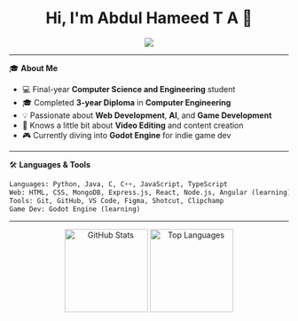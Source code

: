 <h1 align="center">Hi, I'm Abdul Hameed T A 👋</h1>

<p align="center">
  <img src="https://readme-typing-svg.herokuapp.com/?lines=Computer+Science+Degree+Student;Computer+Engineering+Diploma+Graduate;MERN+Stack+Learner;Aspiring+Game+Developer;&center=true&width=500&height=45">
</p>

---

🎓 **About Me**

- 💻 Final-year **Computer Science and Engineering** student  
- 🎓 Completed **3-year Diploma** in **Computer Engineering**
- 💡 Passionate about **Web Development**, **AI**, and **Game Development**
- 🎥 Knows a little bit about **Video Editing** and content creation
- 🎮 Currently diving into **Godot Engine** for indie game dev

---

🛠️ **Languages & Tools**

```python
Languages: Python, Java, C, C++, JavaScript, TypeScript  
Web: HTML, CSS, MongoDB, Express.js, React, Node.js, Angular (learning)  
Tools: Git, GitHub, VS Code, Figma, Shotcut, Clipchamp 
Game Dev: Godot Engine (learning)

```

---

<p align="center">
  <img alt="GitHub Stats" src="https://github-readme-stats.vercel.app/api?username=hameed-aliyar&show_icons=true&theme=tokyonight" height="150"/>
  <img alt="Top Languages" src="https://github-readme-stats.vercel.app/api/top-langs/?username=hameed-aliyar&layout=compact&theme=tokyonight" height="150"/>
  <!-- <img alt="GitHub Streak" src="https://github-readme-streak-stats.herokuapp.com/?user=hameed-aliyar&theme=tokyonight" height="150"/>... -->
</p>



